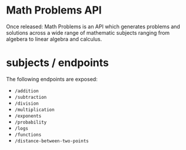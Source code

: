 # Math Problems API

Once released: Math Problems is an API which generates problems and solutions across a wide range of mathematic subjects ranging from algebera to linear algebra and calculus.

# subjects / endpoints

The following endpoints are exposed:

* `/addition`
* `/subtraction`
* `/division`
* `/multiplication`
* `/exponents`
* `/probability`
* `/logs`
* `/functions`
* `/distance-between-two-points`